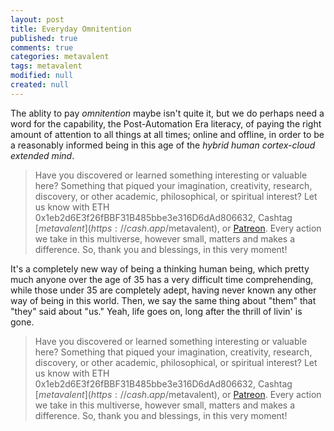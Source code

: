 ```yaml
---
layout: post
title: Everyday Omnitention
published: true
comments: true
categories: metavalent
tags: metavalent
modified: null
created: null
---
```


The ablity to pay _omnitention_ maybe isn't quite it, but we do perhaps need a word for the capability, the Post-Automation Era literacy, of paying the right amount of attention to all things at all times; online and offline, in order to be a reasonably informed being in this age of the _hybrid human cortex-cloud extended mind_.

> Have you discovered or learned something interesting or valuable here? Something that piqued your imagination, creativity, research, discovery, or other academic, philosophical, or spiritual interest? Let us know with ETH 0x1eb2d6E3f26fBBF31B485bbe3e316D6dAd806632, Cashtag [$metavalent](https://cash.app/$metavalent), or [Patreon](https://patreon.com/metavalent). Every action we take in this multiverse, however small, matters and makes a difference. So, thank you and blessings, in this very moment!

It's a completely new way of being a thinking human being, which pretty much anyone over the age of 35 has a very difficult time comprehending, while those under 35 are completely adept, having never known any other way of being in this world. Then, we say the same thing about "them" that "they" said about "us." Yeah, life goes on, long after the thrill of livin' is gone.


> Have you discovered or learned something interesting or valuable here? Something that piqued your imagination, creativity, research, discovery, or other academic, philosophical, or spiritual interest? Let us know with ETH 0x1eb2d6E3f26fBBF31B485bbe3e316D6dAd806632, Cashtag [$metavalent](https://cash.app/$metavalent), or [Patreon](https://patreon.com/metavalent). Every action we take in this multiverse, however small, matters and makes a difference. So, thank you and blessings, in this very moment!